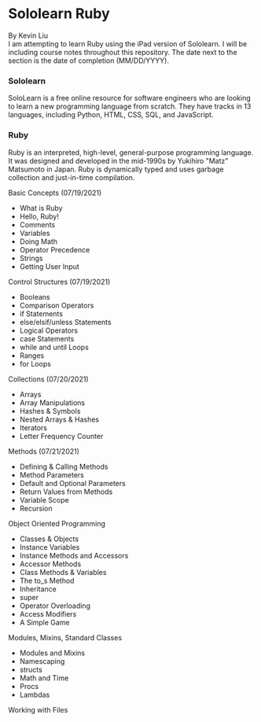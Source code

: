 # Sololearn Ruby
By Kevin Liu \
I am attempting to learn Ruby using the iPad version of Sololearn. I will be including course notes throughout this repository. The date next to the section is the date of completion (MM/DD/YYYY).

### Sololearn
SoloLearn is a free online resource for software engineers who are looking to learn a new programming language from scratch. They have tracks in 13 languages, including Python, HTML, CSS, SQL, and JavaScript.

### Ruby
Ruby is an interpreted, high-level, general-purpose programming language. It was designed and developed in the mid-1990s by Yukihiro "Matz" Matsumoto in Japan. Ruby is dynamically typed and uses garbage collection and just-in-time compilation.

Basic Concepts (07/19/2021)
- What is Ruby
- Hello, Ruby!
- Comments
- Variables
- Doing Math
- Operator Precedence
- Strings
- Getting User Input

Control Structures (07/19/2021)
- Booleans
- Comparison Operators
- if Statements
- else/elsif/unless Statements
- Logical Operators
- case Statements
- while and until Loops
- Ranges
- for Loops

Collections (07/20/2021)
- Arrays
- Array Manipulations
- Hashes & Symbols
- Nested Arrays & Hashes
- Iterators
- Letter Frequency Counter

Methods (07/21/2021)
- Defining & Calling Methods
- Method Parameters
- Default and Optional Parameters
- Return Values from Methods
- Variable Scope
- Recursion

Object Oriented Programming
- Classes & Objects
- Instance Variables
- Instance Methods and Accessors
- Accessor Methods
- Class Methods & Variables
- The to_s Method
- Inheritance
- super
- Operator Overloading
- Access Modifiers
- A Simple Game

Modules, Mixins, Standard Classes
- Modules and Mixins
- Namescaping
- structs
- Math and Time
- Procs
- Lambdas

Working with Files